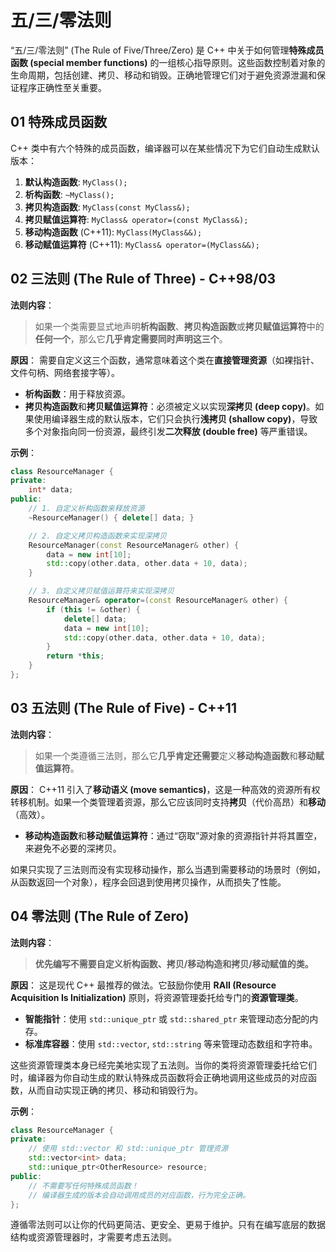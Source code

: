 # 五/三/零法则

“五/三/零法则” (The Rule of Five/Three/Zero) 是 C++ 中关于如何管理**特殊成员函数 (special member functions)** 的一组核心指导原则。这些函数控制着对象的生命周期，包括创建、拷贝、移动和销毁。正确地管理它们对于避免资源泄漏和保证程序正确性至关重要。

## 01 特殊成员函数

C++ 类中有六个特殊的成员函数，编译器可以在某些情况下为它们自动生成默认版本：
1.  **默认构造函数**: `MyClass();`
2.  **析构函数**: `~MyClass();`
3.  **拷贝构造函数**: `MyClass(const MyClass&);`
4.  **拷贝赋值运算符**: `MyClass& operator=(const MyClass&);`
5.  **移动构造函数** (C++11): `MyClass(MyClass&&);`
6.  **移动赋值运算符** (C++11): `MyClass& operator=(MyClass&&);`

## 02 三法则 (The Rule of Three) - C++98/03

**法则内容**：
> 如果一个类需要显式地声明**析构函数**、**拷贝构造函数**或**拷贝赋值运算符**中的**任何一个**，那么它**几乎肯定需要同时声明这三个**。

**原因**：
需要自定义这三个函数，通常意味着这个类在**直接管理资源**（如裸指针、文件句柄、网络套接字等）。
-   **析构函数**：用于释放资源。
-   **拷贝构造函数**和**拷贝赋值运算符**：必须被定义以实现**深拷贝 (deep copy)**。如果使用编译器生成的默认版本，它们只会执行**浅拷贝 (shallow copy)**，导致多个对象指向同一份资源，最终引发**二次释放 (double free)** 等严重错误。

**示例**：
```cpp
class ResourceManager {
private:
    int* data;
public:
    // 1. 自定义析构函数来释放资源
    ~ResourceManager() { delete[] data; }

    // 2. 自定义拷贝构造函数来实现深拷贝
    ResourceManager(const ResourceManager& other) {
        data = new int[10];
        std::copy(other.data, other.data + 10, data);
    }

    // 3. 自定义拷贝赋值运算符来实现深拷贝
    ResourceManager& operator=(const ResourceManager& other) {
        if (this != &other) {
            delete[] data;
            data = new int[10];
            std::copy(other.data, other.data + 10, data);
        }
        return *this;
    }
};
```

## 03 五法则 (The Rule of Five) - C++11

**法则内容**：
> 如果一个类遵循三法则，那么它**几乎肯定还需要**定义**移动构造函数**和**移动赋值运算符**。

**原因**：
C++11 引入了**移动语义 (move semantics)**，这是一种高效的资源所有权转移机制。如果一个类管理着资源，那么它应该同时支持**拷贝**（代价高昂）和**移动**（高效）。
-   **移动构造函数**和**移动赋值运算符**：通过“窃取”源对象的资源指针并将其置空，来避免不必要的深拷贝。

如果只实现了三法则而没有实现移动操作，那么当遇到需要移动的场景时（例如，从函数返回一个对象），程序会回退到使用拷贝操作，从而损失了性能。

## 04 零法则 (The Rule of Zero)

**法则内容**：
> **优先编写不需要自定义析构函数、拷贝/移动构造和拷贝/移动赋值的类。**

**原因**：
这是现代 C++ 最推荐的做法。它鼓励你使用 **RAII (Resource Acquisition Is Initialization)** 原则，将资源管理委托给专门的**资源管理类**。
-   **智能指针**：使用 `std::unique_ptr` 或 `std::shared_ptr` 来管理动态分配的内存。
-   **标准库容器**：使用 `std::vector`, `std::string` 等来管理动态数组和字符串。

这些资源管理类本身已经完美地实现了五法则。当你的类将资源管理委托给它们时，编译器为你自动生成的默认特殊成员函数将会正确地调用这些成员的对应函数，从而自动实现正确的拷贝、移动和销毁行为。

**示例**：
```cpp
class ResourceManager {
private:
    // 使用 std::vector 和 std::unique_ptr 管理资源
    std::vector<int> data;
    std::unique_ptr<OtherResource> resource;
public:
    // 不需要写任何特殊成员函数！
    // 编译器生成的版本会自动调用成员的对应函数，行为完全正确。
};
```
遵循零法则可以让你的代码更简洁、更安全、更易于维护。只有在编写底层的数据结构或资源管理器时，才需要考虑五法则。